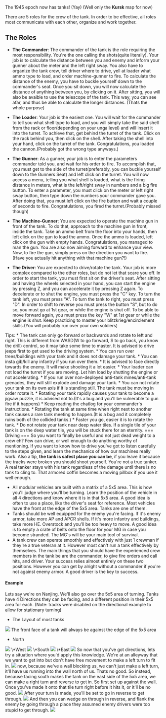 The 1945 epoch now has tanks\! (Yay) (Well only the **Kursk** map for
now)

There are 5 roles for the crew of the tank. In order to be effective,
all roles most communicate with each other, organize and work
together.

## The Roles

  - **The Commander**: The commander of the tank is the role requiring
    the most responsibility. You're the one calling the shots(quite
    literally). Your job is to calculate the distance between you and
    enemy and inform your gunner about the meter and the left right
    sway. You also have to organize the tank crew, tell driver where to
    drive, yell at loader what ammo type to load, and order
    machine-gunner to fire. To calculate the distance of the enemy, you
    have to buckle yourself down to the commander's seat. Once you sit
    down, you will now calculate the distance of anything between you,
    by clicking on it. After sitting, you will also be avaible to use
    the telescope of the tank. This way, you can see afar, and thus be
    able to calculate the longer distances. (Thats the whole purpose)




  - **The Loader**: Your job is the easiest one. You will wait for the
    commander to tell you what shell type to load, and you will simply
    take the said shell from the rack or floor(depending on your unga
    level) and will insert it into the turret. To achieve that, get
    behind the turret of the tank. Click on the rack behind you, then
    click on the shell. After taking the shell into your hand, click on
    the turret of the tank. Congratulations, you loaded the
    cannon.(Probably got the wrong type anyways.)




  - **The Gunner**: As a gunner, your job is to enter the parameters
    commander told you, and wait for his order to fire. To accomplish
    that, you must get to the side of the turret(preferably, you can
    buckle yourself down to the Gunners Seat) and left click on the
    turret. You will now access a menu, telling you what shell is
    loaded, what is the firing distance in meters, what is the
    left/right sway in numbers and a big fire button. To enter a
    parameter, you must click on the meter or left right sway button,
    then type down the numbers your commander gave you. After doing
    that, you must left click on the fire button and wait a couple of
    seconds to fire. Congratulations, you fired the turret.(Probably
    missed though)




  - **The Machine-Gunner**; You are expected to operate the machine gun
    in front of the tank. To do that, approach to the machine gun in
    front, inside the tank. Take an ammo belt from the floor into your
    hands, then left click on the gun to load the ammo. Once the ammo is
    loaded, left click on the gun with empty hands. Congratulations, you
    managed to man the gun. You are also now aiming forward to enhance
    your view. Now, to fire the gun, simply press on the direction you
    want to fire. (Have you actually hit anything with that machine
    gun?\!)




  - **The Driver**: You are expected to drive/rotate the tank. Your job
    is more complex compared to the other roles, but do not let that
    scare you off. In order to start the tank, you must first sit on the
    driver's seat. After sitting and having the wheels selected in your
    hand, you can start the engine by pressing Z, and you can accelerate
    it by pressing Z again. To decelerate or to shut the engine, you
    must press the "C" key. To turn the tank left, you must press "A".
    To turn the tank to right, you must press "D". In order to shift to
    reverse you must press the button "S", but to do so, you must go at
    1st gear, or while the engine is shut off. To be able to move
    forward again, you must press the key "W" at 1st gear or while the
    engine is shut. Keep practicing to master your
    blitzkrieg/encirclement skills.(You will probably run over your own
    soldiers)




Tips:
\* The tank can only go forward or backwards and rotate to left and
right. This is different from WASD(W to go forward, S to go back, you
know the drill) control, so it may take some time to master. It is
advised to drive jeeps first to get used to the driving system.
\* You can run over trees/buildings with your tank and it does not
damage your tank.
\* You can insta gib/kill any infantry if you run over them.
\* It is advised to face directly towards the enemy. It will make
shooting it a lot easier.
\* Your loader can not load the turret if you are moving. Let him load
by shutting the engine or not accelerating.
\* If you run over non-deployed anti-tank mines/anti-tank grenades, they
will still explode and damage your tank.
\* You can not rotate your tank on its own axis if it is standing still.
The tank must be moving in order rotate it.
\* Rotating your tank rapidly causes your tank to become a jigsaw
puzzle, it is advised not to.(It's a bug and you'll be vulnerable to gun
fire if it happens)
\* Keep reading the chatlog for your commander's instructions.
\* Rotating the tank at same time when right next to another tank causes
a rare tank meeting to happen.(It is a bug and it completely ruins both
of the collided tanks.)
\* Faster you go, easier it is to rotate the tank.
\* Do not rotate your tank near deep water tiles. If a single tile of
your tank is on the deep water tile, you will be stuck there for an
eternity.
\=== Driving === So you want to finally be useful and not just dead
weight to a crew eh? Few can drive, or well enough to do anything worthy
of mentioning. If you want to know how to drive you've got to listen
carefully to the steps given, and learn the mechanics of how our
machines really work. Also a tip, **the tank is safest place you can
be**, if you leave it because the tracks were broken you should shoot
yourself. You're not a true tanker. A real tanker stays with his tank
regardless of the damage until there is no tank to cling to. That
armored coffin becomes a moving pillbox if you use it well enough.

  - All modular vehicles are built with a matrix of a 5x5 area. This is
    how you'll judge where you'll be turning. Learn the position of the
    vehicle in all 4 directions and know where it is in that 5x5 area. A
    good idea is often to use a place, like the driver's seat for
    reference. Most vehicles have the front at the edge of the 5x5 area.
    Tanks are one of them.
  - Tanks should be well equipped for the enemy you're facing. If it's
    enemy armor, take more AP and APCR shells. If it's more infantry and
    buildings, take more HE. Overstock and you'll be too heavy to move.
    A good idea is to empty a crate of belts onto the floor for your MG
    in case you become stranded. The MG's will be your main tool of
    survival.
  - A tank crew can operate smoothly and effectively with just 1 crewman
    if they're a true veteran at it. However most can't run a tank
    effectively by themselves. The main things that you should have the
    experienced crew members in the tank be are the commander, to give
    fire orders and call hits, and driver. Your success relies almost
    entirely on these two positions. However you can get by alright
    without a commander if you're not against enemy armor. A good driver
    is the key to success.

#### Example

Lets say we're on Nanjing. We'll also go over the 5x5 area of turning.
Tanks have 4 Directions they can be facing, and a different position in
their 5x5 area for each. (Note: tracks were disabled on the directional
example to allow for stationary turning)

  - The Layout of most tanks

<img src="https://media.discordapp.net/attachments/485954244437082112/714297980391260231/tank.png">
The front face of a tank will always be against the edge of the 5x5 area

  - North

<img src="https://media.discordapp.net/attachments/485954244437082112/714333304068898856/tank_north.png">
\*West
<img src="https://media.discordapp.net/attachments/485954244437082112/714298939398029363/tank_west.png">
\*South
<img src="https://media.discordapp.net/attachments/485954244437082112/714299673460080801/tank_south.png">
\*East
<img src="https://media.discordapp.net/attachments/485954244437082112/714299733014741072/tank_east.png">
So now that you've got directions, lets try a situation where you'd
apply this knowledge. We're at an alleyway that we want to get into but
don't have free movement to make a left turn to fit in.
<img src="https://media.discordapp.net/attachments/485954244437082112/714300361728458762/tank_alley.png">
now, because we've a wall blocking us, we can't just make a left turn,
it'll have us running into the wall north of us. Thats no good. So
instead, because facing south makes the tank on the east side of the 5x5
area, we can make a right turn and reverse to get in. So first set up
against the wall. Once you've made it onto that tile turn right before
it hits it, or it'll be no good.
<img src="https://media.discordapp.net/attachments/485954244437082112/714300866584248360/tank_position.png?width=285&height=405">
After your turn is made, you'll be set to go in reverse to get
through.
<img src="https://media.discordapp.net/attachments/485954244437082112/714301093869256824/tank_ready.png?width=288&height=406">
And then you can wedge on through in reverse, and flank the enemy by
going through a place they assumed enemy drivers were too stupid to get
through.
<img src="https://media.discordapp.net/attachments/485954244437082112/714301162244800532/tank_through.png?width=144&height=405">